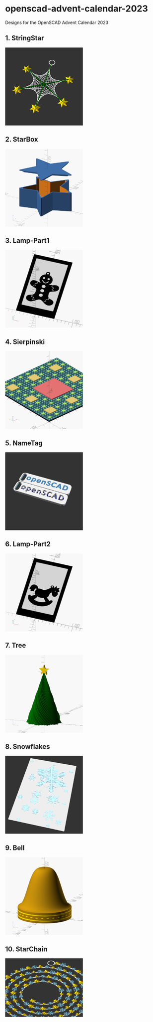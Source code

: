 # openscad-advent-calendar-2023
Designs for the OpenSCAD Advent Calendar 2023

## 1. StringStar
<img src="https://github.com/openscad/openscad-advent-calendar-2023/blob/main/StringStar/StringartStar.png" width="250">

## 2. StarBox
<img src="https://github.com/openscad/openscad-advent-calendar-2023/blob/main/StarBox/StarBox.png" width="250">

## 3. Lamp-Part1
<img src="https://github.com/openscad/openscad-advent-calendar-2023/blob/main/Lamp-Part1/Lamp-christmas_Side1.png" width="250">

## 4. Sierpinski
<img src="https://github.com/openscad/openscad-advent-calendar-2023/blob/main/Sierpinski/Sierpinski.png" width="250">

## 5. NameTag
<img src="https://github.com/openscad/openscad-advent-calendar-2023/blob/main/NameTag/NameTag.png" width="250">

## 6. Lamp-Part2
<img src="https://github.com/openscad/openscad-advent-calendar-2023/blob/main/Lamp-Part2/Lamp-christmas_Side2.png" width="250">

## 7. Tree
<img src="https://github.com/openscad/openscad-advent-calendar-2023/blob/main/Tree/Tree.png" width="250">

## 8. Snowflakes
<img src="https://github.com/openscad/openscad-advent-calendar-2023/blob/main/Snowflakes/Snowflakes.png" width="250">

## 9. Bell
<img src="https://github.com/openscad/openscad-advent-calendar-2023/blob/main/Bell/Bell.png" width="250">

## 10. StarChain
<img src="https://github.com/openscad/openscad-advent-calendar-2023/blob/main/StarChain/StarChain.png" width="250">


